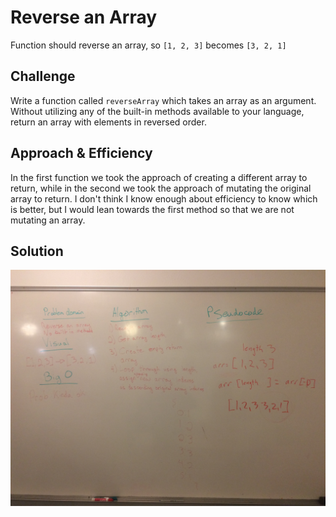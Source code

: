 # Reverse an Array
Function should reverse an array, so `[1, 2, 3]` becomes `[3, 2, 1]`

## Challenge
Write a function called `reverseArray` which takes an array as an argument. Without utilizing any of the built-in methods available to your language, return an array with elements in reversed order.

## Approach & Efficiency
In the first function we took the approach of creating a different array to return, while in the second we took the approach of mutating the original array to return. I don't think I know enough about efficiency to know which is better, but I would lean towards the first method so that we are not mutating an array.

## Solution
![reverse-array-whiteboard](../../assets/array-reverse-whiteboard.JPG)